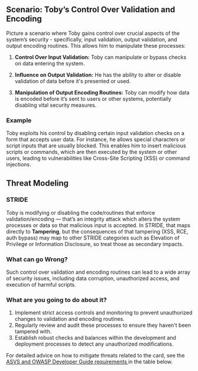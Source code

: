## Scenario: Toby’s Control Over Validation and Encoding

Picture a scenario where Toby gains control over crucial aspects of the system’s security - specifically, input validation, output validation, and output encoding routines. This allows him to manipulate these processes:

1. **Control Over Input Validation:** Toby can manipulate or bypass checks on data entering the system.

2. **Influence on Output Validation:** He has the ability to alter or disable validation of data before it's presented or used.

3. **Manipulation of Output Encoding Routines:** Toby can modify how data is encoded before it’s sent to users or other systems, potentially disabling vital security measures.

### Example

Toby exploits his control by disabling certain input validation checks on a form that accepts user data. For instance, he allows special characters or script inputs that are usually blocked. This enables him to insert malicious scripts or commands, which are then executed by the system or other users, leading to vulnerabilities like Cross-Site Scripting (XSS) or command injections.

## Threat Modeling

### STRIDE

Toby is modifying or disabling the code/routines that enforce validation/encoding — that’s an integrity attack which alters the system processes or data so that malicious input is accepted. In STRIDE, that maps directly to **Tampering**, but the consequences of that tampering (XSS, RCE, auth bypass) may map to other STRIDE categories such as Elevation of Privilege or Information Disclosure, so treat those as secondary impacts.

### What can go Wrong?

Such control over validation and encoding routines can lead to a wide array of security issues, including data corruption, unauthorized access, and execution of harmful scripts.

### What are you going to do about it?

1. Implement strict access controls and monitoring to prevent unauthorized changes to validation and encoding routines.
2. Regularly review and audit these processes to ensure they haven't been tampered with.
3. Establish robust checks and balances within the development and deployment processes to detect any unauthorized modifications.

For detailed advice on how to mitigate threats related to the card, see the [ASVS and OWASP Developer Guide requirements ](#mapping 'ASVS and OWASP Developer Guide requirements [internal]') in the table below.
